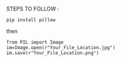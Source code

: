 STEPS TO FOLLOW :

```
pip install pillow
```

then

```
from PIL import Image
im=Image.open(r"Your_File_Location.jpg")
im.save(r"Your_File_Location.png")
```
